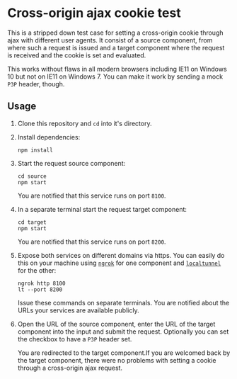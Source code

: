 # Cross-origin ajax cookie test

This is a stripped down test case for setting a cross-origin cookie
through ajax with different user agents. It consist of a source
component, from where such a request is issued and a target component
where the request is received and the cookie is set and evaluated.

This works without flaws in all modern browsers including IE11 on
Windows 10 but not on IE11 on Windows 7. You can make it work by
sending a mock `P3P` header, though.

## Usage

1. Clone this repository and `cd` into it's directory.
2. Install dependencies:

   ```
   npm install
   ```
   
3. Start the request source component:

   ```
   cd source
   npm start
   ```
   
    You are notified that this service runs on port `8100`.
4. In a separate terminal start the request target component:

   ```
   cd target
   npm start
   ```
   
   You are notified that this service runs on port `8200`.
5. Expose both services on different domains via https. You can easily
   do this on your machine using [`ngrok`](https://ngrok.com/) for one
   component and [`localtunnel`](https://localtunnel.github.io/www/) for the other:
   
   ```
   ngrok http 8100
   lt --port 8200
   ```
   
   Issue these commands on separate terminals. You are notified about
   the URLs your services are available publicly.
6. Open the URL of the source component, enter the URL of the target
   component into the input and submit the request. Optionally you can
   set the checkbox to have a `P3P` header set.
   
   You are redirected to the target component.If you are welcomed back
   by the target component, there were no problems with setting a cookie
   through a cross-origin ajax request.
